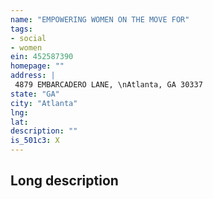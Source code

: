 ```yaml
---
name: "EMPOWERING WOMEN ON THE MOVE FOR"
tags:
- social
- women
ein: 452587390
homepage: ""
address: |
 4879 EMBARCADERO LANE, \nAtlanta, GA 30337
state: "GA"
city: "Atlanta"
lng: 
lat: 
description: ""
is_501c3: X
---
```


## Long description


